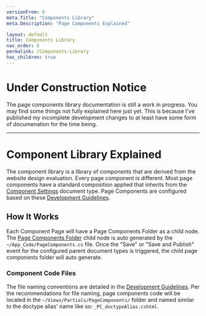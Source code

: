 ```yaml
---
versionFrom: 8
meta.Title: "Components Library"
meta.Description: "Page Components Explained"

layout: default
title: Components Library
nav_order: 6
permalink: /Components-Library
has_children: true
---
```


# Under Construction Notice

The page components library documentation is still a work in progress. You may find some things not fully explained here just yet. This is because I've published my incomplete development changes to at least have some form of documenation for the time being.

___

# Component Library Explained

The component library is a library of components that are derived from the website design evaluation. Every page component is different. Most page components have a standard composition applied that inherits from the [Component Settings](/Components-Library/v8/Component-Settings.html) document type. Page Components are configured based on these [Development Guidelines](/Components-Library/v8/Development-Guidelines.html).

## How It Works

Each Component Page will have a Page Components Folder as a child node. The [Page Components Folder](/Components-Library/v8/Page-Components/Page-Comp-Folder.html) child node is auto generated by the `~/App_Code/PageComponents.cs` file. Once the "Save" or "Save and Publish" event for the configured parent document types is triggered, the child page components folder will auto generate.

### Component Code Files

The file naming conventions are detailed in the [Development Guidelines](/Components-Library/v8/Development-Guidelines.html). Per the recommendations for file naming, page components code will be located in the `~/Views/Partials/PageComponents/` folder and named similar to the doctype alias' name like so: `_PC_doctypeAlias.cshtml`.



